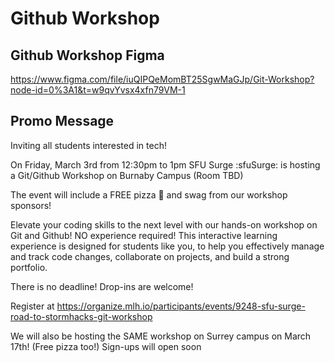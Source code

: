 # Github Workshop

## Github Workshop Figma
 
https://www.figma.com/file/iuQIPQeMomBT25SgwMaGJp/Git-Workshop?node-id=0%3A1&t=w9qvYvsx4xfn79VM-1

## Promo Message

Inviting all students interested in tech!

On Friday, March 3rd from 12:30pm to 1pm SFU Surge :sfuSurge:  is hosting a Git/Github Workshop on Burnaby Campus (Room TBD)

The event will include a FREE pizza 🍕 and swag from our workshop sponsors!

Elevate your coding skills to the next level with our hands-on workshop on Git and Github! NO experience required! This interactive learning experience is designed for students like you, to help you effectively manage and track code changes, collaborate on projects, and build a strong portfolio.

There is no deadline! Drop-ins are welcome!

Register at https://organize.mlh.io/participants/events/9248-sfu-surge-road-to-stormhacks-git-workshop

We will also be hosting the SAME workshop on Surrey campus on March 17th! (Free pizza too!) Sign-ups will open soon
